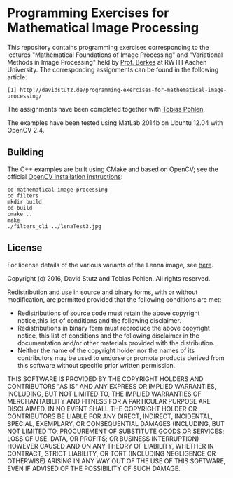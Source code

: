 # Programming Exercises for Mathematical Image Processing

This repository contains programming exercises corresponding to the lectures "Mathematical Foundations of Image Processing" and "Variational Methods in Image Processing" held by [Prof. Berkes]() at RWTH Aachen University. The corresponding assignments can be found in the following article:

    [1] http://davidstutz.de/programming-exercises-for-mathematical-image-processing/

The assignments have been completed together with [Tobias Pohlen](http://geekstack.net/).

The examples have been tested using MatLab 2014b on Ubuntu 12.04 with OpenCV 2.4.

## Building

The C++ examples are built using CMake and based on OpenCV; see the official [OpenCV installation instructions]():

    cd mathematical-image-processing
    cd filters
    mkdir build
    cd build
    cmake ..
    make
    ./filters_cli ../lenaTest3.jpg

## License

For license details of the various variants of the Lenna image, see [here](http://en.wikipedia.org/wiki/Lenna#mediaviewer/File:Lenna.png).

Copyright (c) 2016, David Stutz and Tobias Pohlen. All rights reserved.

Redistribution and use in source and binary forms, with or without modification, are permitted provided that the following conditions are met:

* Redistributions of source code must retain the above copyright notice,this list of conditions and the following disclaimer.
* Redistributions in binary form must reproduce the above copyright notice, this list of conditions and the following disclaimer in the documentation and/or other materials provided with the distribution.
* Neither the name of the copyright holder nor the names of its contributors may be used to endorse or promote products derived from this software without specific prior written permission.

THIS SOFTWARE IS PROVIDED BY THE COPYRIGHT HOLDERS AND CONTRIBUTORS "AS IS" AND ANY EXPRESS OR IMPLIED WARRANTIES, INCLUDING, BUT NOT LIMITED TO, THE IMPLIED WARRANTIES OF MERCHANTABILITY AND FITNESS FOR A PARTICULAR PURPOSE ARE DISCLAIMED. IN NO EVENT SHALL THE COPYRIGHT HOLDER OR CONTRIBUTORS BE LIABLE FOR ANY DIRECT, INDIRECT, INCIDENTAL, SPECIAL, EXEMPLARY, OR CONSEQUENTIAL DAMAGES (INCLUDING, BUT NOT LIMITED TO, PROCUREMENT OF SUBSTITUTE GOODS OR SERVICES; LOSS OF USE, DATA, OR PROFITS; OR BUSINESS INTERRUPTION) HOWEVER CAUSED AND ON ANY THEORY OF LIABILITY, WHETHER IN CONTRACT, STRICT LIABILITY, OR TORT (INCLUDING NEGLIGENCE OR OTHERWISE) ARISING IN ANY WAY OUT OF THE USE OF THIS SOFTWARE, EVEN IF ADVISED OF THE POSSIBILITY OF SUCH DAMAGE.
